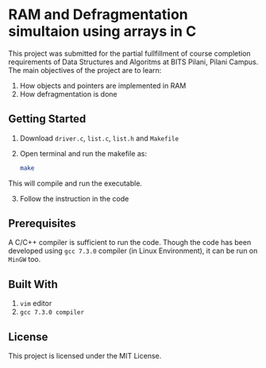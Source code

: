 # RAM and Defragmentation simultaion using arrays in C
This project was submitted for the partial fullfillment of course completion requirements of Data Structures and Algoritms at BITS Pilani, Pilani Campus.
The main objectives of the project are to learn:
1) How objects and pointers are implemented in RAM
2) How defragmentation is done

## Getting Started
1. Download `driver.c`, `list.c`, `list.h` and `Makefile`

2. Open terminal and run the makefile as:
   ```bash
   make
   ```
  This will compile and run the executable.
  
3. Follow the instruction in the code

## Prerequisites
A C/C++ compiler is sufficient to run the code. Though the code has been developed using `gcc 7.3.0` compiler (in Linux Environment), it can be run on `MinGW` too.

## Built With
1. `vim` editor
2. `gcc 7.3.0 compiler`

## License
This project is licensed under the MIT License.
